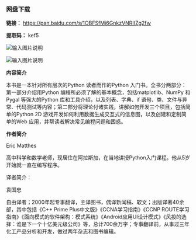 ### 网盘下载

**链接：** https://pan.baidu.com/s/1OBFSfMi6GnkzVNRIIZg2fw 

**提取码：** kef5 

![输入图片说明](https://images.gitee.com/uploads/images/2020/0826/101246_6cb27c0c_7785827.jpeg "图怪兽_6019894cc394ad904689234b6cf6b4c7_99096.jpg")

![输入图片说明](https://images.gitee.com/uploads/images/2020/0708/204417_0626f218_7785827.png "屏幕截图.png")

 **内容简介** 

本书是一本针对所有层次的Python 读者而作的Python 入门书。全书分两部分：第一部分介绍用Python 编程所必须了解的基本概念，包括matplotlib、NumPy 和Pygal 等强大的Python 库和工具介绍，以及列表、字典、if 语句、类、文件与异常、代码测试等内容；第二部分将理论付诸实践，讲解如何开发三个项目，包括简单的Python 2D 游戏开发如何利用数据生成交互式的信息图，以及创建和定制简单的Web 应用，并帮读者解决常见编程问题和困惑。

 **作者简介** 

Eric Matthes

高中科学和数学老师，现居住在阿拉斯加，在当地讲授Python入门课程。他从5岁开始就一直在编写程序。

译者简介：

袁国忠

自由译者；2000年起专事翻译，主译图书，偶译新闻稿、软文；出版译著40余部，其中包括《C++ Prime Plus中文版》《CCNA学习指南》《CCNP ROUTE学习指南》《面向模式的软件架构：模式系统》《Android应用UI设计模式》《风投的选择：谁是下一个十亿美元级公司》等，总计700余万字；专事翻译前，从事过三年化工产品分析和开发，做过两年杂志和图书编辑。